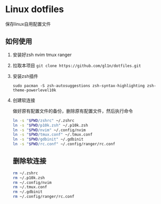 # Linux dotfiles

保存linux自用配置文件

## 如何使用

1. 安装好zsh nvim tmux ranger

2. 拉取本项目
    `git clone https://github.com/gl1n/dotfiles.git`

3. 安装zsh插件
   
   ```
   sudo pacman -S zsh-autosuggestions zsh-syntax-highlighting zsh-theme-powerlevel10k
   ```

4. 创建软连接
   
    做好原有配置文件的备份，删除原有配置文件，然后执行命令
   
   ```bash
   ln -s "$PWD/zshrc" ~/.zshrc
   ln -s "$PWD/p10k.zsh" ~/.p10k.zsh
   ln -s "$PWD/nvim" ~/.config/nvim
   ln -s "$PWD/tmux.conf" ~/.tmux.conf
   ln -s "$PWD/gdbinit" ~/.gdbinit
   ln -s "$PWD/rc.conf" ~/.config/ranger/rc.conf
   ```
   
   ## 删除软连接
   
   ```bash
   rm ~/.zshrc
   rm ~/.p10k.zsh
   rm ~/.config/nvim
   rm ~/.tmux.conf
   rm ~/.gdbinit
   rm ~/.config/ranger/rc.conf
   ```
